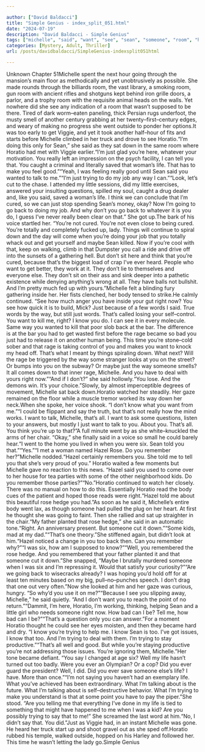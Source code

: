 ```yaml
---

author: ["David Baldacci"]
title: "Simple Genius - index_split_051.html"
date: "2024-07-19"
description: "David Baldacci - Simple Genius"
tags: ["michelle", "said", "want", "see", "sean", "someone", "room", "horatio", "life", "trying", "way", "back", "know", "right", "hazel", "going", "went", "get", "really", "cured", "ever", "word", "rage", "say", "six"]
categories: [Mystery, Adult, Thriller]
url: /posts/davidbaldacci/SimpleGenius-indexsplit051html

---
```



Unknown
Chapter 51Michelle spent the next hour going through the mansion’s main floor as methodically and yet unobtrusively as possible. She made rounds through the billiards room, the vast library, a smoking room, gun room with ancient rifles and shotguns kept behind iron grille doors, a parlor, and a trophy room with the requisite animal heads on the walls. Yet nowhere did she see any indication of a room that wasn’t supposed to be there. Tired of dark worm–eaten paneling, thick Persian rugs underfoot, the musty smell of another century grabbing at her twenty–first–century edges, and weary of making no progress she went outside to ponder her options.It was too early to get Viggie, and yet it took another half–hour of fits and starts before Michelle climbed in her truck and drove to see Horatio.“I’m doing this only for Sean,” she said as they sat down in the same room where Horatio had met with Viggie earlier.“I’m just glad you’re here, whatever your motivation. You really left an impression on the psych facility, I can tell you that. You caught a criminal and literally saved that woman’s life. That has to make you feel good.”“Yeah, I was feeling really good until Sean said you wanted to talk to me.”“I’m just trying to do my job any way I can.”“Look, let’s cut to the chase. I attended my little sessions, did my little exercises, answered your insulting questions, spilled my soul, caught a drug dealer and, like you said, saved a woman’s life. I think we can conclude that I’m cured, so we can just stop spending Sean’s money, okay? Now I’m going to go back to doing my job. And why don’t you go back to whatever it is you do, I guess I’ve never really been clear on that.” She got up.The bark of his voice startled her. “You’re not cured. You’re not even close to being cured. You’re totally and completely fucked up, lady. Things will continue to spiral down and the day will come when you’re doing your job that you totally whack out and get yourself and maybe Sean killed. Now if you’re cool with that, keep on walking, climb in that Dumpster you call a ride and drive off into the sunsets of a gathering hell. But don’t sit here and think that you’re cured, because that’s the biggest load of crap I’ve ever heard. People who want to get better, they work at it. They don’t lie to themselves and everyone else. They don’t sit on their ass and sink deeper into a pathetic existence while denying anything’s wrong at all. They have balls not bullshit. And I’m pretty much fed up with yours.”Michelle felt a blinding fury gathering inside her. Her fists clenched, her body tensed to strike.He calmly continued. “See how much anger you have inside your gut right now? You see how quick it is to build, Mick? Just because of a few words I said. True words by the way, but still just words. That’s called losing your self–control. You want to kill me, right? I know you do. I can see it in every molecule. Same way you wanted to kill that poor slob back at the bar. The difference is at the bar you had to get wasted first before the rage became so bad you just had to release it on another human being. This time you’re stone–cold sober and that rage is taking control of you and makes you want to knock my head off. That’s what I meant by things spiraling down. What next? Will the rage be triggered by the way some stranger looks at you on the street? Or bumps into you on the subway? Or maybe just the way someone smells? It all comes down to that inner rage, Michelle. And you have to deal with yours right now.”“And if I don’t?” she said hollowly.“You lose. And the demons win. It’s your choice.”Slowly, by almost imperceptible degrees of movement, Michelle sat back down.Horatio watched her steadily. Her gaze remained on the floor while a muscle tremor worked its way down her neck.When she spoke, her voice shook. “I don’t know what you want from me.”“I could be flippant and say the truth, but that’s not really how the mind works. I want to talk, Michelle, that’s all. I want to ask some questions, listen to your answers, but mostly I just want to talk to you. About you. That’s all. You think you’re up to that?”A full minute went by as she white–knuckled the arms of her chair. “Okay,” she finally said in a voice so small he could barely hear.“I went to the home you lived in when you were six. Sean told you that.”“Yes.”“I met a woman named Hazel Rose. Do you remember her?”Michelle nodded.“Hazel certainly remembers you. She told me to tell you that she’s very proud of you.” Horatio waited a few moments but Michelle gave no reaction to this news. “Hazel said you used to come over to her house for tea parties with some of the other neighborhood kids. Do you remember those parties?”“No.”Horatio continued to watch her closely. There was no manual on how to do this. Essentially Horatio read the body cues of the patient and hoped those reads were right.“Hazel told me about this beautiful rose hedge you had.”As soon as he said it, Michelle’s entire body went lax, as though someone had pulled the plug on her heart. At first he thought she was going to faint. Then she rallied and sat up straighter in the chair.“My father planted that rose hedge,” she said in an automatic tone.“Right. An anniversary present. But someone cut it down.”“Some kids, mad at my dad.”“That’s one theory.”She stiffened again, but didn’t look at him.“Hazel noticed a change in you too back then. Can you remember why?”“I was six, how am I supposed to know?”“Well, you remembered the rose hedge. And you remembered that your father planted it and that someone cut it down.”She snapped, “Maybe I brutally murdered someone when I was six and I’m repressing it. Would that satisfy your curiosity?”“Are we going back to wisecracks already? I was hoping you’d hold off for at least ten minutes based on my big, pull–no–punches speech. I don’t drag that one out very often.”Now she looked at him and her gaze was curious, hungry. “So why’d you use it on me?”“Because I see you slipping away, Michelle,” he said quietly. “And I don’t want you to reach the point of no return.”“Dammit, I’m here, Horatio, I’m working, thinking, helping Sean and a little girl who needs someone right now. How bad can I be? Tell me, how bad can I be?”“That’s a question only you can answer.”For a moment Horatio thought he could see her eyes moisten, and then they became hard and dry. “I know you’re trying to help me. I know Sean is too. I’ve got issues, I know that too. And I’m trying to deal with them. I’m trying to stay productive.”“That’s all well and good. But while you’re staying productive you’re not addressing those issues. You’re ignoring them, Michelle.”Her tone became defiant. “You say I changed at age six? Well my life hasn’t turned out too badly. Were you ever an Olympian? Or a cop? Did you ever guard the president? Well, I did. Did you ever save someone else’s life? I have. More than once.”“I’m not saying you haven’t had an exemplary life. What you’ve achieved has been extraordinary. What I’m talking about is the future. What I’m talking about is self–destructive behavior. What I’m trying to make you understand is that at some point you have to pay the piper.”She stood. “Are you telling me that everything I’ve done in my life is tied to something that might have happened to me when I was a kid? Are you possibly trying to say that to me!” She screamed the last word at him.“No, I didn’t say that. You did.”Just as Viggie had, in an instant Michelle was gone. He heard her truck start up and shoot gravel out as she sped off.Horatio rubbed his temple, walked outside, hopped on his Harley and followed her. This time he wasn’t letting the lady go.Simple Genius
